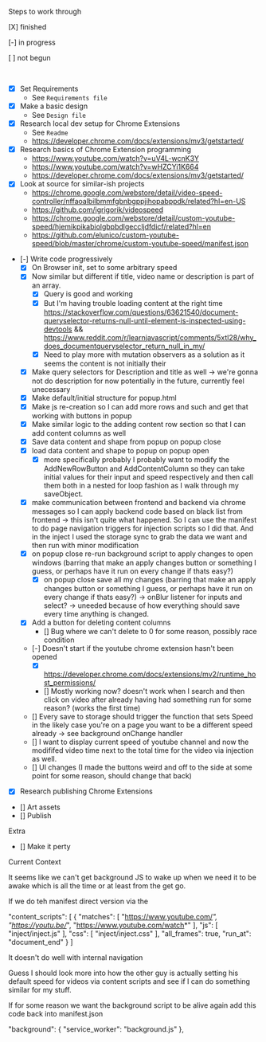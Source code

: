 Steps to work through

[X] finished

[-] in progress

[ ] not begun

<br/>

- [X] Set Requirements
    - See `Requirements file`
- [X] Make a basic design
    - See `Design file`
- [X] Research local dev setup for Chrome Extensions
    - See `Readme`
    - https://developer.chrome.com/docs/extensions/mv3/getstarted/
- [X] Research basics of Chrome Extension programming
    - https://www.youtube.com/watch?v=uV4L-wcnK3Y
    - https://www.youtube.com/watch?v=wHZCYi1K664
    - https://developer.chrome.com/docs/extensions/mv3/getstarted/
- [X] Look at source for similar-ish projects
    - https://chrome.google.com/webstore/detail/video-speed-controller/nffaoalbilbmmfgbnbgppjihopabppdk/related?hl=en-US
    - https://github.com/igrigorik/videospeed
    - https://chrome.google.com/webstore/detail/custom-youtube-speed/hjemikpikabiolgbpbdlgeccljdfdicf/related?hl=en
    - https://github.com/elunico/custom-youtube-speed/blob/master/chrome/custom-youtube-speed/manifest.json
- [-] Write code progressively
    - [X] On Browser init, set to some arbitrary speed 
    - [X] Now similar but different if title, video name or description is part of an array. 
        - [X] Query is good and working 
        - [X] But I'm having trouble loading content at the right time https://stackoverflow.com/questions/63621540/document-queryselector-returns-null-until-element-is-inspected-using-devtools && https://www.reddit.com/r/learnjavascript/comments/5xtl28/why_does_documentqueryselector_return_null_in_my/
        - [X] Need to play more with mutation observers as a solution as it seems the content is not initially their
    - [X] Make query selectors for Description and title as well -> we're gonna not do description for now potentially in the future, currently feel unecessary
    - [X] Make default/initial structure for popup.html
    - [X] Make js re-creation so I can add more rows and such and get that working with buttons in popup
    - [X] Make similar logic to the adding content row section so that I can add content columns as well
    - [X] Save data content and shape from popup on popup close 
    - [X] load data content and shape to popup on popup open 
        - [X] more specifically probably I probably want to modify the AddNewRowButton and AddContentColumn so they can take initial values for their input and speed respectively and then call them both in a nested for loop fashion as I walk through my saveObject.
    - [X] make communication between frontend and backend via chrome messages so I can apply backend code based on black list from frontend -> this isn't quite what happened. So I can use the manifest to do page navigation triggers for injection scripts so I did that. And in the inject I used the storage sync to grab the data we want and then run  with minor modification
    - [X] on popup close re-run background script to apply changes to open windows (barring that make an apply changes button or something I guess, or perhaps have it run on every change if thats easy?)
        - [X] on popup close save all my changes (barring that make an apply changes button or something I guess, or perhaps have it run on every change if thats easy?) -> onBlur listener for inputs and select? -> uneeded because of how everything should save every time anything is changed. 
    - [X] Add a button for deleting content columns
        - [] Bug where we can't delete to 0 for some reason, possibly race condition
    - [-] Doesn't start if the youtube chrome extension hasn't been opened
        - [X] https://developer.chrome.com/docs/extensions/mv2/runtime_host_permissions/
        - [] Mostly working now? doesn't work when I search and then click on video after already having had something run for some reason? (works the first time)
    - [] Every save to storage should trigger the function that sets Speed in the likely case you're on a page you want to be a different speed already -> see background onChange handler
    - [] I want to display current speed of youtube channel and now the modififed video time next to the total time for the video via injection as well. 
    - [] UI changes (I made the buttons weird and off to the side at some point for some reason, should change that back)
- [X] Research publishing Chrome Extensions 
- [] Art assets
- [] Publish

Extra
- [] Make it perty 
















Current Context

It seems like we can't get background JS to wake up when we need it to be awake which is all the time or at least from the get go. 

If we do teh manifest direct version via the 

"content_scripts": [
        {
            "matches": [
                "https://www.youtube.com/*",
                "https://youtu.be/*",
                "https://www.youtube.com/watch*"
            ],
            "js": [
                "inject/inject.js"
            ],
            "css": [
                "inject/inject.css"
            ],
            "all_frames": true,
            "run_at": "document_end"
        }
    ]

It doesn't do well with internal navigation

Guess I should look more into how the other guy is actually setting his default speed for videos via content scripts and see if I can do something similar for my stuff. 



If for some reason we want the background script to be alive again add this code back into manifest.json

"background": {
        "service_worker": "background.js"
    },